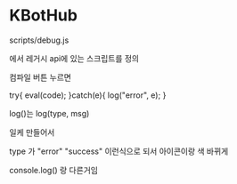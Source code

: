 # KBotHub




scripts/debug.js

에서 레거시 api에 있는 스크립트를 정의

컴파일 버튼 누르면

try{
  eval(code);
}catch(e){
  log("error", e);
}

log()는 
log(type, msg)

일케 만들어서

type 가 "error" "success"
이런식으로 되서 아이콘이랑 색 바뀌게

console.log() 랑 다른거임
